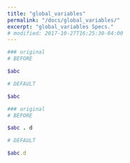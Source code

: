 ```yaml
---
title: "global_variables"
permalink: "/docs/global_variables/"
excerpt: "global_variables Specs."
# modified: 2017-10-27T16:25:30-04:00
---
```

```ruby
### original
# BEFORE

$abc

```
```ruby
# DEFAULT

$abc

```
```ruby
### original
# BEFORE

$abc . d

```
```ruby
# DEFAULT

$abc.d
```

